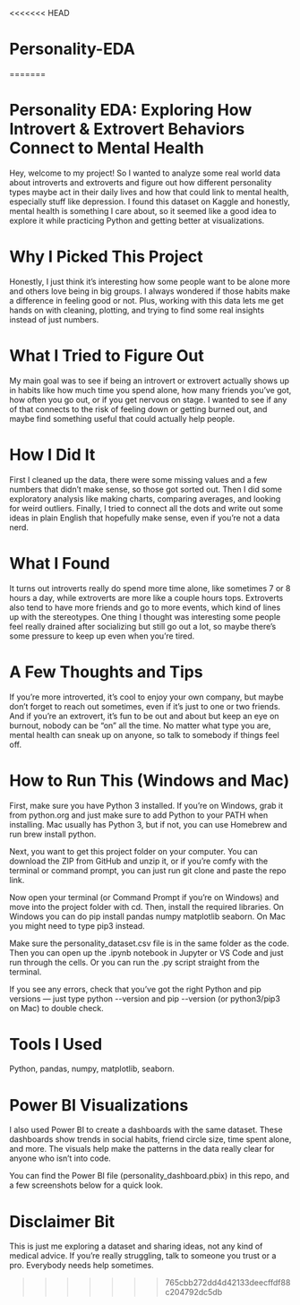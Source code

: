 <<<<<<< HEAD
# Personality-EDA
=======
# Personality EDA: Exploring How Introvert & Extrovert Behaviors Connect to Mental Health
Hey, welcome to my project! So I wanted to analyze some real world data about introverts and extroverts and figure out how different personality types maybe act in their daily lives and how that could link to mental health, especially stuff like depression. I found this dataset on Kaggle and honestly, mental health is something I care about, so it seemed like a good idea to explore it while practicing Python and getting better at visualizations.

# Why I Picked This Project
Honestly, I just think it’s interesting how some people want to be alone more and others love being in big groups. I always wondered if those habits make a difference in feeling good or not. Plus, working with this data lets me get hands on with cleaning, plotting, and trying to find some real insights instead of just numbers.

# What I Tried to Figure Out
My main goal was to see if being an introvert or extrovert actually shows up in habits like how much time you spend alone, how many friends you’ve got, how often you go out, or if you get nervous on stage. I wanted to see if any of that connects to the risk of feeling down or getting burned out, and maybe find something useful that could actually help people.

# How I Did It
First I cleaned up the data, there were some missing values and a few numbers that didn’t make sense, so those got sorted out. Then I did some exploratory analysis like making charts, comparing averages, and looking for weird outliers. Finally, I tried to connect all the dots and write out some ideas in plain English that hopefully make sense, even if you’re not a data nerd.

# What I Found
It turns out introverts really do spend more time alone, like sometimes 7 or 8 hours a day, while extroverts are more like a couple hours tops. Extroverts also tend to have more friends and go to more events, which kind of lines up with the stereotypes. One thing I thought was interesting some people feel really drained after socializing but still go out a lot, so maybe there’s some pressure to keep up even when you’re tired.

# A Few Thoughts and Tips
If you’re more introverted, it’s cool to enjoy your own company, but maybe don’t forget to reach out sometimes, even if it’s just to one or two friends. And if you’re an extrovert, it’s fun to be out and about but keep an eye on burnout, nobody can be “on” all the time. No matter what type you are, mental health can sneak up on anyone, so talk to somebody if things feel off.

# How to Run This (Windows and Mac)
First, make sure you have Python 3 installed. If you’re on Windows, grab it from python.org and just make sure to add Python to your PATH when installing. Mac usually has Python 3, but if not, you can use Homebrew and run brew install python.

Next, you want to get this project folder on your computer. You can download the ZIP from GitHub and unzip it, or if you’re comfy with the terminal or command prompt, you can just run git clone and paste the repo link.

Now open your terminal (or Command Prompt if you’re on Windows) and move into the project folder with cd. Then, install the required libraries. On Windows you can do pip install pandas numpy matplotlib seaborn. On Mac you might need to type pip3 instead.

Make sure the personality_dataset.csv file is in the same folder as the code. Then you can open up the .ipynb notebook in Jupyter or VS Code and just run through the cells. Or you can run the .py script straight from the terminal.

If you see any errors, check that you’ve got the right Python and pip versions — just type python --version and pip --version (or python3/pip3 on Mac) to double check.

# Tools I Used
Python, pandas, numpy, matplotlib, seaborn.

# Power BI Visualizations
I also used Power BI to create a dashboards with the same dataset. These dashboards show trends in social habits, friend circle size, time spent alone, and more. The visuals help make the patterns in the data really clear for anyone who isn’t into code.

You can find the Power BI file (personality_dashboard.pbix) in this repo, and a few screenshots below for a quick look.
# Disclaimer Bit
This is just me exploring a dataset and sharing ideas, not any kind of medical advice. If you’re really struggling, talk to someone you trust or a pro. Everybody needs help sometimes.

>>>>>>> 765cbb272dd4d42133deecffdf88c204792dc5db
